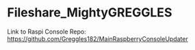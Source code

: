 # Fileshare_MightyGREGGLES
Link to Raspi Console Repo: https://github.com/Greggles182/MainRaspberryConsoleUpdater
